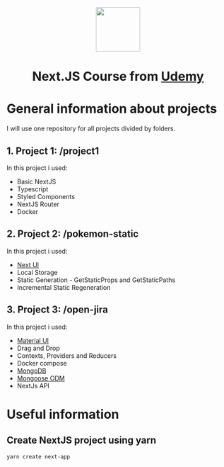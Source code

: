 <div align="center"> 
  <img height="100px" src="https://upload.wikimedia.org/wikipedia/commons/8/8e/Nextjs-logo.svg" />
  
  <h1>Next.JS Course from <a target="_blank" href="http://www.udemy.com/course/nextjs-fh/">Udemy</a></h1>
</div>

# General information about projects
I will use one repository for all projects divided by folders.

## 1. Project 1: /project1

In this project i used:

* Basic NextJS
* Typescript
* Styled Components
* NextJS Router
* Docker

## 2. Project 2: /pokemon-static

In this project i used:

* [Next UI](https://nextui.org/)
* Local Storage
* Static Generation - GetStaticProps and GetStaticPaths
* Incremental Static Regeneration

## 3. Project 3: /open-jira

In this project i used:

* [Material UI](https://material-ui.com/)
* Drag and Drop
* Contexts, Providers and Reducers
* Docker compose 
* [MongoDB](https://www.mongodb.com/)
* [Mongoose ODM](https://mongoosejs.com/)
* NextJs API

# Useful information

## Create NextJS project using yarn
```bash
yarn create next-app
```